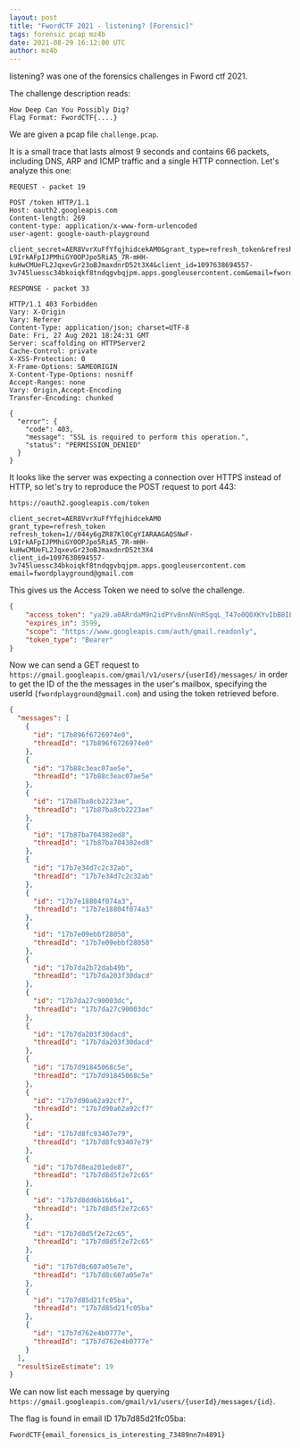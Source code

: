 ```yaml
---
layout: post
title: "FwordCTF 2021 - listening? [Forensic]"
tags: forensic pcap mz4b
date: 2021-08-29 16:12:00 UTC
author: mz4b
---
```


listening? was one of the forensics challenges in Fword ctf 2021.

The challenge description reads:
```
How Deep Can You Possibly Dig?
Flag Format: FwordCTF{....}

```


We are given a pcap file `challenge.pcap`.

It is a small trace that lasts almost 9 seconds and contains 66 packets, including DNS, ARP and ICMP traffic and a single HTTP connection.  Let's analyze this one:

```
REQUEST - packet 19

POST /token HTTP/1.1
Host: oauth2.googleapis.com
Content-length: 269
content-type: application/x-www-form-urlencoded
user-agent: google-oauth-playground

client_secret=AER8VvrXuFfYfqjhidcekAM0&grant_type=refresh_token&refresh_token=1%2F%2F044y6gZR87Kl0CgYIARAAGAQSNwF-L9IrkAFpIJPMhiGY0OPJpo5RiA5_7R-mHH-kuHwCMUeFL2JqxevGr23oBJmaxdnrD52t3X4&client_id=1097638694557-3v745luessc34bkoiqkf8tndqgvbqjpm.apps.googleusercontent.com&email=fwordplayground@gmail.com
```

```
RESPONSE - packet 33

HTTP/1.1 403 Forbidden
Vary: X-Origin
Vary: Referer
Content-Type: application/json; charset=UTF-8
Date: Fri, 27 Aug 2021 18:24:31 GMT
Server: scaffolding on HTTPServer2
Cache-Control: private
X-XSS-Protection: 0
X-Frame-Options: SAMEORIGIN
X-Content-Type-Options: nosniff
Accept-Ranges: none
Vary: Origin,Accept-Encoding
Transfer-Encoding: chunked

{
  "error": {
    "code": 403,
    "message": "SSL is required to perform this operation.",
    "status": "PERMISSION_DENIED"
  }
}
```

It looks like the server was expecting a connection over HTTPS instead of HTTP, so let's try to reproduce the POST request to port 443:

```
https://oauth2.googleapis.com/token

client_secret=AER8VvrXuFfYfqjhidcekAM0
grant_type=refresh_token
refresh_token=1//044y6gZR87Kl0CgYIARAAGAQSNwF-L9IrkAFpIJPMhiGY0OPJpo5RiA5_7R-mHH-kuHwCMUeFL2JqxevGr23oBJmaxdnrD52t3X4
client_id=1097638694557-3v745luessc34bkoiqkf8tndqgvbqjpm.apps.googleusercontent.com
email=fwordplayground@gmail.com
```

This gives us the Access Token we need to solve the challenge.
```json
{
    "access_token": "ya29.a0ARrdaM9n2idPYv8nnNVnR5gqL_T47o0Q0XKYvIbB8IEzgHo8Ykus3fi2K5vc5A0xMU_liwsiFVEAJQKbQrxEIMAXTRO2HYUG_aNFu9NhmZQwQTH-v4-rxQ3qP7XowFYTCzyXf7cfj-E8q-TGZ-y_uW9JONuMQA",
    "expires_in": 3599,
    "scope": "https://www.googleapis.com/auth/gmail.readonly",
    "token_type": "Bearer"
}
```

Now we can send a GET request to `https://gmail.googleapis.com/gmail/v1/users/{userId}/messages/` in order to get the ID of the the messages in the user's mailbox, specifying the userId (`fwordplayground@gmail.com`) and using the token retrieved before.

```json
{
  "messages": [
    {
      "id": "17b896f6726974e0",
      "threadId": "17b896f6726974e0"
    },
    {
      "id": "17b88c3eac07ae5e",
      "threadId": "17b88c3eac07ae5e"
    },
    {
      "id": "17b87ba8cb2223ae",
      "threadId": "17b87ba8cb2223ae"
    },
    {
      "id": "17b87ba704382ed8",
      "threadId": "17b87ba704382ed8"
    },
    {
      "id": "17b7e34d7c2c32ab",
      "threadId": "17b7e34d7c2c32ab"
    },
    {
      "id": "17b7e18804f074a3",
      "threadId": "17b7e18804f074a3"
    },
    {
      "id": "17b7e09ebbf28050",
      "threadId": "17b7e09ebbf28050"
    },
    {
      "id": "17b7da2b72dab49b",
      "threadId": "17b7da203f30dacd"
    },
    {
      "id": "17b7da27c90003dc",
      "threadId": "17b7da27c90003dc"
    },
    {
      "id": "17b7da203f30dacd",
      "threadId": "17b7da203f30dacd"
    },
    {
      "id": "17b7d91845068c5e",
      "threadId": "17b7d91845068c5e"
    },
    {
      "id": "17b7d90a62a92cf7",
      "threadId": "17b7d90a62a92cf7"
    },
    {
      "id": "17b7d8fc93407e79",
      "threadId": "17b7d8fc93407e79"
    },
    {
      "id": "17b7d8ea201ede87",
      "threadId": "17b7d8d5f2e72c65"
    },
    {
      "id": "17b7d8dd6b16b6a1",
      "threadId": "17b7d8d5f2e72c65"
    },
    {
      "id": "17b7d8d5f2e72c65",
      "threadId": "17b7d8d5f2e72c65"
    },
    {
      "id": "17b7d8c607a05e7e",
      "threadId": "17b7d8c607a05e7e"
    },
    {
      "id": "17b7d85d21fc05ba",
      "threadId": "17b7d85d21fc05ba"
    },
    {
      "id": "17b7d762e4b0777e",
      "threadId": "17b7d762e4b0777e"
    }
  ],
  "resultSizeEstimate": 19
}
```


We can now list each message by querying `https://gmail.googleapis.com/gmail/v1/users/{userId}/messages/{id}`.

The flag is found in email ID 17b7d85d21fc05ba:

`FwordCTF{email_forensics_is_interesting_73489nn7n4891}`
